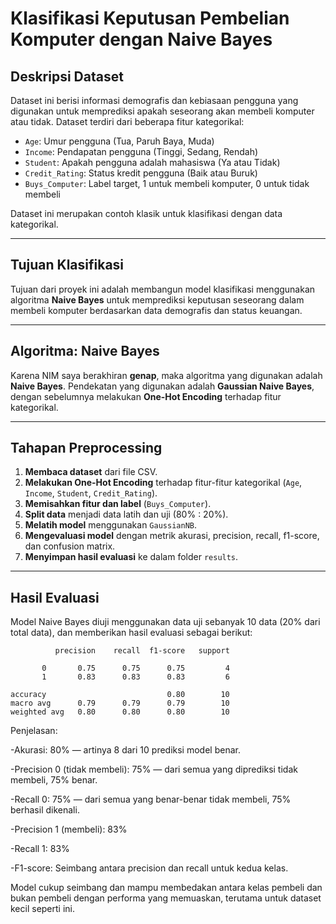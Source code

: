 #  Klasifikasi Keputusan Pembelian Komputer dengan Naive Bayes

##  Deskripsi Dataset

Dataset ini berisi informasi demografis dan kebiasaan pengguna yang digunakan untuk memprediksi apakah seseorang akan membeli komputer atau tidak. Dataset terdiri dari beberapa fitur kategorikal:

- `Age`: Umur pengguna (Tua, Paruh Baya, Muda)
- `Income`: Pendapatan pengguna (Tinggi, Sedang, Rendah)
- `Student`: Apakah pengguna adalah mahasiswa (Ya atau Tidak)
- `Credit_Rating`: Status kredit pengguna (Baik atau Buruk)
- `Buys_Computer`: Label target, 1 untuk membeli komputer, 0 untuk tidak membeli

Dataset ini merupakan contoh klasik untuk klasifikasi dengan data kategorikal.

---

##  Tujuan Klasifikasi

Tujuan dari proyek ini adalah membangun model klasifikasi menggunakan algoritma **Naive Bayes** untuk memprediksi keputusan seseorang dalam membeli komputer berdasarkan data demografis dan status keuangan.

---

##  Algoritma: Naive Bayes

Karena NIM saya berakhiran **genap**, maka algoritma yang digunakan adalah **Naive Bayes**. Pendekatan yang digunakan adalah **Gaussian Naive Bayes**, dengan sebelumnya melakukan **One-Hot Encoding** terhadap fitur kategorikal.

---

##  Tahapan Preprocessing

1. **Membaca dataset** dari file CSV.
2. **Melakukan One-Hot Encoding** terhadap fitur-fitur kategorikal (`Age`, `Income`, `Student`, `Credit_Rating`).
3. **Memisahkan fitur dan label** (`Buys_Computer`).
4. **Split data** menjadi data latih dan uji (80% : 20%).
5. **Melatih model** menggunakan `GaussianNB`.
6. **Mengevaluasi model** dengan metrik akurasi, precision, recall, f1-score, dan confusion matrix.
7. **Menyimpan hasil evaluasi** ke dalam folder `results`.

---

##  Hasil Evaluasi

Model Naive Bayes diuji menggunakan data uji sebanyak 10 data (20% dari total data), dan memberikan hasil evaluasi sebagai berikut:

              precision    recall  f1-score   support

           0       0.75      0.75      0.75         4
           1       0.83      0.83      0.83         6

    accuracy                           0.80        10
    macro avg      0.79      0.79      0.79        10
    weighted avg   0.80      0.80      0.80        10

Penjelasan:

-Akurasi: 80% — artinya 8 dari 10 prediksi model benar.

-Precision 0 (tidak membeli): 75% — dari semua yang diprediksi tidak membeli, 75% benar.

-Recall 0: 75% — dari semua yang benar-benar tidak membeli, 75% berhasil dikenali.

-Precision 1 (membeli): 83%

-Recall 1: 83%

-F1-score: Seimbang antara precision dan recall untuk kedua kelas.

Model cukup seimbang dan mampu membedakan antara kelas pembeli dan bukan pembeli dengan performa yang memuaskan, terutama untuk dataset kecil seperti ini.

